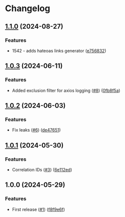 # Changelog

## [1.1.0](https://github.com/Bostads-AB-Mimer/onecore-utilities/compare/v1.0.3...v1.1.0) (2024-08-27)


### Features

* 1542 - adds hateoas links generator ([e756832](https://github.com/Bostads-AB-Mimer/onecore-utilities/commit/e756832f17db1c0b4c2d36f54ff26918833a7df3))

## [1.0.3](https://github.com/Bostads-AB-Mimer/onecore-utilities/compare/v1.0.2...v1.0.3) (2024-06-11)


### Features

* Added exclusion filter for axios logging ([#8](https://github.com/Bostads-AB-Mimer/onecore-utilities/issues/8)) ([0fb8f5a](https://github.com/Bostads-AB-Mimer/onecore-utilities/commit/0fb8f5a6429439f100799e423f9009dab5d1d410))

## [1.0.2](https://github.com/Bostads-AB-Mimer/onecore-utilities/compare/v1.0.1...v1.0.2) (2024-06-03)


### Features

* Fix leaks ([#6](https://github.com/Bostads-AB-Mimer/onecore-utilities/issues/6)) ([de47651](https://github.com/Bostads-AB-Mimer/onecore-utilities/commit/de47651a591050dc86e826d39873e1a61034052d))

## [1.0.1](https://github.com/Bostads-AB-Mimer/onecore-utilities/compare/v1.0.0...v1.0.1) (2024-05-30)


### Features

* Correlation IDs ([#3](https://github.com/Bostads-AB-Mimer/onecore-utilities/issues/3)) ([6e112ed](https://github.com/Bostads-AB-Mimer/onecore-utilities/commit/6e112edfd53ea0d14c62314079791c5dd6e41d4f))

## 1.0.0 (2024-05-29)


### Features

* First release ([#1](https://github.com/Bostads-AB-Mimer/onecore-utilities/issues/1)) ([f8f9e6f](https://github.com/Bostads-AB-Mimer/onecore-utilities/commit/f8f9e6f701c15345dfd05ba8227ab2735b69efda))
